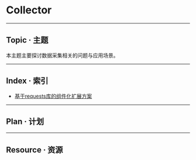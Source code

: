 # Collector

-------------------------------------------------------
## Topic · 主题
本主题主要探讨数据采集相关的问题与应用场景。

-------------------------------------------------------
## Index · 索引
* [基于requests库的组件化扩展方案](./基于requests库的组件化扩展方案/基于requests库的组件化扩展方案.md)

-------------------------------------------------------
## Plan · 计划

-------------------------------------------------------
## Resource · 资源
